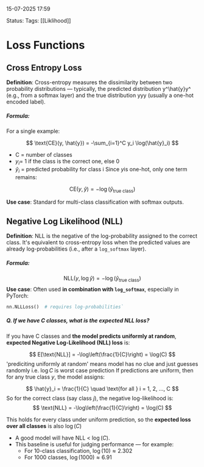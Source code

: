 15-07-2025
17:59

Status:
Tags: [[Liklihood]]

# Loss Functions

## Cross Entropy Loss

**Definition**: Cross-entropy measures the dissimilarity between two probability distributions — typically, the predicted distribution y^\hat{y}y^​ (e.g., from a softmax layer) and the true distribution yyy (usually a one-hot encoded label).
##### Formula:
For a single example:

$$
\text{CE}(y, \hat{y}) = -\sum_{i=1}^C y_i \log(\hat{y}_i)
$$
- C = number of classes
- $y_i$= 1 if the class is the correct one, else 0
- $\hat{y}_i$ = predicted probability for class i
Since $y$is one-hot, only one term remains:

$$
\text{CE}(y, \hat{y}) = -\log(\hat{y}_{\text{true class}})
$$

**Use case**: Standard for multi-class classification with softmax outputs.
## Negative Log Likelihood (NLL)

**Definition**: NLL is the negative of the log-probability assigned to the correct class. It's equivalent to cross-entropy loss when the predicted values are already log-probabilities (i.e., after a `log_softmax` layer).

##### Formula:
$$
\text{NLL}(y, \log \hat{y}) = -\log(\hat{y}_{\text{true class}})
$$
**Use case**: Often used **in combination with `log_softmax`**, especially in PyTorch:

```python
nn.NLLLoss()  # requires log-probabilities`
```

##### Q. If we have C classes, what is the expected NLL loss?
If you have C classes and **the model predicts uniformly at random**, **expected Negative Log-Likelihood (NLL) loss** is:

$$
E[\text{NLL}] = -\log\left(\frac{1}{C}\right) = \log(C)
$$
'prediciting uniformly at random' means model has no clue and just guesses randomly i.e. $\log{C}$ is worst case prediction
If predictions are uniform, then for any true class $y$, the model assigns:

$$
\hat{y}_i = \frac{1}{C} \quad \text{for all } i = 1, 2, ..., C
$$
So for the correct class (say class $j$), the negative log-likelihood is:
$$
\text{NLL} = -\log\left(\frac{1}{C}\right) = \log(C)
$$

This holds for every class under uniform prediction, so the **expected loss over all classes** is also $\log(C)$ 
- A good model will have NLL < $\log(C)$.
- This baseline is useful for judging performance — for example:
    - For 10-class classification, $\log(10) \approx 2.302$
    - For 1000 classes, $\log(1000) \approx 6.91$


